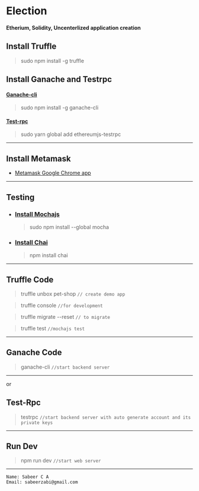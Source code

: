 # Election

#### Etherium, Solidity, Uncenterlized application creation

## Install Truffle

> sudo npm install -g truffle

## Install Ganache and Testrpc

#### [Ganache-cli](https://www.npmjs.com/package/ganache-cli)

> sudo npm install -g ganache-cli

#### [Test-rpc](https://nethereum.readthedocs.io/en/latest/ethereum-and-clients/test-rpc/)

> sudo yarn global add ethereumjs-testrpc

---

## Install Metamask

- [Metamask Google Chrome app](https://chrome.google.com/webstore/detail/metamask/nkbihfbeogaeaoehlefnkodbefgpgknn)

---

## Testing

- ### [Install Mochajs](https://mochajs.org/)

  > sudo npm install --global mocha

- ### [Install Chai](https://www.npmjs.com/package/chai)

  > npm install chai

---

## Truffle Code

> truffle unbox pet-shop `// create demo app`

> truffle console
> `//for development`

> truffle migrate --reset `// to migrate`

> truffle test `//mochajs test`

---

## Ganache Code

> ganache-cli `//start backend server`

---

or

## Test-Rpc

> testrpc `//start backend server with auto generate account and its private keys`

---

## Run Dev

> npm run dev `//start web server`

---

```English
Name: Sabeer C A
Email: sabeerzabi@gmail.com
```
